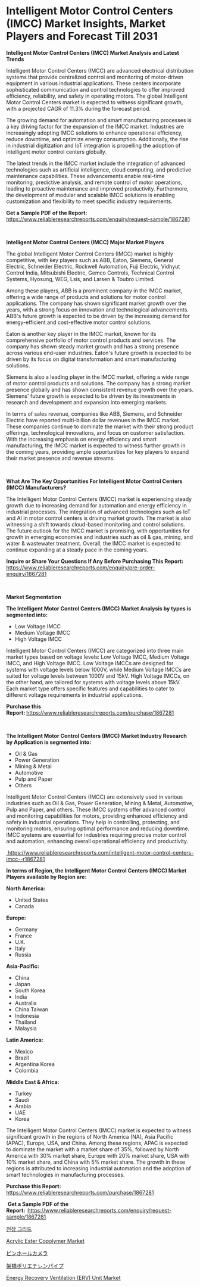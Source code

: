 <p><h1>Intelligent Motor Control Centers (IMCC) Market Insights, Market Players and Forecast Till 2031</h1></p><p><strong>Intelligent Motor Control Centers (IMCC) Market Analysis and Latest Trends</strong></p>
<p><p>Intelligent Motor Control Centers (IMCC) are advanced electrical distribution systems that provide centralized control and monitoring of motor-driven equipment in various industrial applications. These centers incorporate sophisticated communication and control technologies to offer improved efficiency, reliability, and safety in operating motors. The global Intelligent Motor Control Centers market is expected to witness significant growth, with a projected CAGR of 11.3% during the forecast period.</p><p>The growing demand for automation and smart manufacturing processes is a key driving factor for the expansion of the IMCC market. Industries are increasingly adopting IMCC solutions to enhance operational efficiency, reduce downtime, and optimize energy consumption. Additionally, the rise in industrial digitization and IoT integration is propelling the adoption of intelligent motor control centers globally.</p><p>The latest trends in the IMCC market include the integration of advanced technologies such as artificial intelligence, cloud computing, and predictive maintenance capabilities. These advancements enable real-time monitoring, predictive analysis, and remote control of motor operations, leading to proactive maintenance and improved productivity. Furthermore, the development of modular and scalable IMCC solutions is enabling customization and flexibility to meet specific industry requirements.</p></p>
<p><strong>Get a Sample PDF of the Report:&nbsp;</strong> <a href="https://www.reliableresearchreports.com/enquiry/request-sample/1867281">https://www.reliableresearchreports.com/enquiry/request-sample/1867281</a></p>
<p>&nbsp;</p>
<p><strong>Intelligent Motor Control Centers (IMCC) Major Market Players</strong></p>
<p><p>The global Intelligent Motor Control Centers (IMCC) market is highly competitive, with key players such as ABB, Eaton, Siemens, General Electric, Schneider Electric, Rockwell Automation, Fuji Electric, Vidhyut Control India, Mitsubishi Electric, Gemco Controls, Technical Control Systems, Hyosung, WEG, Lsis, and Larsen & Toubro Limited.</p><p>Among these players, ABB is a prominent company in the IMCC market, offering a wide range of products and solutions for motor control applications. The company has shown significant market growth over the years, with a strong focus on innovation and technological advancements. ABB's future growth is expected to be driven by the increasing demand for energy-efficient and cost-effective motor control solutions.</p><p>Eaton is another key player in the IMCC market, known for its comprehensive portfolio of motor control products and services. The company has shown steady market growth and has a strong presence across various end-user industries. Eaton's future growth is expected to be driven by its focus on digital transformation and smart manufacturing solutions.</p><p>Siemens is also a leading player in the IMCC market, offering a wide range of motor control products and solutions. The company has a strong market presence globally and has shown consistent revenue growth over the years. Siemens' future growth is expected to be driven by its investments in research and development and expansion into emerging markets.</p><p>In terms of sales revenue, companies like ABB, Siemens, and Schneider Electric have reported multi-billion dollar revenues in the IMCC market. These companies continue to dominate the market with their strong product offerings, technological innovations, and focus on customer satisfaction. With the increasing emphasis on energy efficiency and smart manufacturing, the IMCC market is expected to witness further growth in the coming years, providing ample opportunities for key players to expand their market presence and revenue streams.</p></p>
<p>&nbsp;</p>
<p><strong>What Are The Key Opportunities For Intelligent Motor Control Centers (IMCC) Manufacturers?</strong></p>
<p><p>The Intelligent Motor Control Centers (IMCC) market is experiencing steady growth due to increasing demand for automation and energy efficiency in industrial processes. The integration of advanced technologies such as IoT and AI in motor control centers is driving market growth. The market is also witnessing a shift towards cloud-based monitoring and control solutions. The future outlook for the IMCC market is promising, with opportunities for growth in emerging economies and industries such as oil & gas, mining, and water & wastewater treatment. Overall, the IMCC market is expected to continue expanding at a steady pace in the coming years.</p></p>
<p><strong>Inquire or Share Your Questions If Any Before Purchasing This Report:</strong> <a href="https://www.reliableresearchreports.com/enquiry/pre-order-enquiry/1867281">https://www.reliableresearchreports.com/enquiry/pre-order-enquiry/1867281</a></p>
<p>&nbsp;</p>
<p><strong>Market Segmentation</strong></p>
<p><strong>The Intelligent Motor Control Centers (IMCC) Market Analysis by types is segmented into:</strong></p>
<p><ul><li>Low Voltage IMCC</li><li>Medium Voltage IMCC</li><li>High Voltage IMCC</li></ul></p>
<p><p>Intelligent Motor Control Centers (IMCC) are categorized into three main market types based on voltage levels: Low Voltage IMCC, Medium Voltage IMCC, and High Voltage IMCC. Low Voltage IMCCs are designed for systems with voltage levels below 1000V, while Medium Voltage IMCCs are suited for voltage levels between 1000V and 15kV. High Voltage IMCCs, on the other hand, are tailored for systems with voltage levels above 15kV. Each market type offers specific features and capabilities to cater to different voltage requirements in industrial applications.</p></p>
<p><strong>Purchase this Report:&nbsp;</strong><a href="https://www.reliableresearchreports.com/purchase/1867281">https://www.reliableresearchreports.com/purchase/1867281</a></p>
<p>&nbsp;</p>
<p><strong>The Intelligent Motor Control Centers (IMCC) Market Industry Research by Application is segmented into:</strong></p>
<p><ul><li>Oil & Gas</li><li>Power Generation</li><li>Mining & Metal</li><li>Automotive</li><li>Pulp and Paper</li><li>Others</li></ul></p>
<p><p>Intelligent Motor Control Centers (IMCC) are extensively used in various industries such as Oil & Gas, Power Generation, Mining & Metal, Automotive, Pulp and Paper, and others. These IMCC systems offer advanced control and monitoring capabilities for motors, providing enhanced efficiency and safety in industrial operations. They help in controlling, protecting, and monitoring motors, ensuring optimal performance and reducing downtime. IMCC systems are essential for industries requiring precise motor control and automation, enhancing overall operational efficiency and productivity.</p></p>
<p><a href="https://www.reliableresearchreports.com/intelligent-motor-control-centers-imcc--r1867281">&nbsp;https://www.reliableresearchreports.com/intelligent-motor-control-centers-imcc--r1867281</a></p>
<p><strong>In terms of Region, the Intelligent Motor Control Centers (IMCC) Market Players available by Region are:</strong></p>
<p>
    <p> <strong> North America: </strong>
        <ul>
            <li>United States</li>
            <li>Canada</li>
        </ul>
        </p> 
    <p> <strong> Europe: </strong>
        <ul>
            <li>Germany</li>
            <li>France</li>
            <li>U.K.</li>
            <li>Italy</li>
            <li>Russia</li>
        </ul>
        </p> 
    <p> <strong> Asia-Pacific: </strong>
        <ul>
            <li>China</li>
            <li>Japan</li>
            <li>South Korea</li>
            <li>India</li>
            <li>Australia</li>
            <li>China Taiwan</li>
            <li>Indonesia</li>
            <li>Thailand</li>
            <li>Malaysia</li>
        </ul>
        </p> 
    <p> <strong> Latin America: </strong>
        <ul>
            <li>Mexico</li>
            <li>Brazil</li>
            <li>Argentina Korea</li>
            <li>Colombia</li>
        </ul>
        </p> 
    <p> <strong> Middle East & Africa: </strong>
        <ul>
            <li>Turkey</li>
            <li>Saudi</li>
            <li>Arabia</li>
            <li>UAE</li>
            <li>Korea</li>
        </ul>
    </p>
    </p>
<p><p>The Intelligent Motor Control Centers (IMCC) market is expected to witness significant growth in the regions of North America (NA), Asia Pacific (APAC), Europe, USA, and China. Among these regions, APAC is expected to dominate the market with a market share of 35%, followed by North America with 30% market share, Europe with 20% market share, USA with 10% market share, and China with 5% market share. The growth in these regions is attributed to increasing industrial automation and the adoption of smart technologies in manufacturing processes.</p></p>
<p><strong>Purchase this Report: </strong><a href="https://www.reliableresearchreports.com/purchase/1867281">https://www.reliableresearchreports.com/purchase/1867281</a></p>
<p>&nbsp;<strong>Get a Sample PDF of the Report:&nbsp;&nbsp;</strong><a href="https://www.reliableresearchreports.com/enquiry/request-sample/1867281">https://www.reliableresearchreports.com/enquiry/request-sample/1867281</a></p>
<p><strong></strong></p>
<p><p><a href="https://github.com/WilburKihn5676/Market-Research-Report-List-1/blob/main/174042939915.md">천장 그리드</a></p><p><a href="https://issuu.com/reportprime-2/docs/acrylic-ester-copolymer-market-size-2030.pptx">Acrylic Ester Copolymer Market</a></p><p><a href="https://github.com/dzy793153605/Market-Research-Report-List-1/blob/main/255254343372.md">ピンホールカメラ</a></p><p><a href="https://github.com/EthanMorar2011/Market-Research-Report-List-1/blob/main/410382343373.md">架橋ポリエチレンパイプ</a></p><p><a href="https://github.com/marloy8/Market-Research-Report-List-4/blob/main/energy-recovery-ventilation-erv-unit-market.md">Energy Recovery Ventilation (ERV) Unit Market</a></p></p>